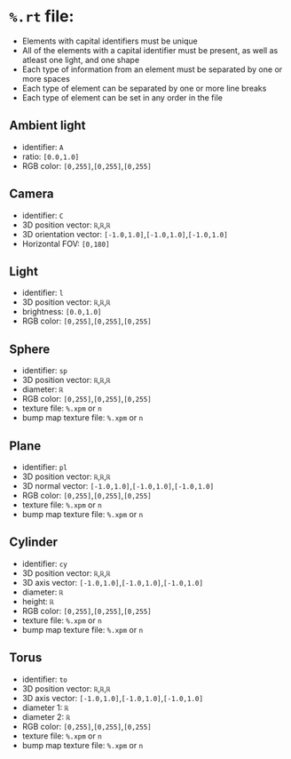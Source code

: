 # `%.rt` file:
- Elements with capital identifiers must be unique
- All of the elements with a capital identifier must be present, as well as atleast one light, and one shape
- Each type of information from an element must be separated by one or more spaces
- Each type of element can be separated by one or more line breaks
- Each type of element can be set in any order in the file
## Ambient light
- identifier: `A`
- ratio: `[0.0,1.0]`
- RGB color: `[0,255]`,`[0,255]`,`[0,255]`
## Camera
- identifier: `C`
- 3D position vector: `ℝ`,`ℝ`,`ℝ`
- 3D orientation vector: `[-1.0,1.0]`,`[-1.0,1.0]`,`[-1.0,1.0]`
- Horizontal FOV: `[0,180]`
## Light
- identifier: `l`
- 3D position vector: `ℝ`,`ℝ`,`ℝ`
- brightness: `[0.0,1.0]`
- RGB color: `[0,255]`,`[0,255]`,`[0,255]`
## Sphere
- identifier: `sp`
- 3D position vector: `ℝ`,`ℝ`,`ℝ`
- diameter: `ℝ`
- RGB color: `[0,255]`,`[0,255]`,`[0,255]`
- texture file: `%.xpm` or `n`
- bump map texture file: `%.xpm` or `n`
## Plane
- identifier: `pl`
- 3D position vector: `ℝ`,`ℝ`,`ℝ`
- 3D normal vector: `[-1.0,1.0]`,`[-1.0,1.0]`,`[-1.0,1.0]`
- RGB color: `[0,255]`,`[0,255]`,`[0,255]`
- texture file: `%.xpm` or `n`
- bump map texture file: `%.xpm` or `n`
## Cylinder
- identifier: `cy`
- 3D position vector: `ℝ`,`ℝ`,`ℝ`
- 3D axis vector: `[-1.0,1.0]`,`[-1.0,1.0]`,`[-1.0,1.0]`
- diameter: `ℝ`
- height: `ℝ`
- RGB color: `[0,255]`,`[0,255]`,`[0,255]`
- texture file: `%.xpm` or `n`
- bump map texture file: `%.xpm` or `n`
## Torus
- identifier: `to`
- 3D position vector: `ℝ`,`ℝ`,`ℝ`
- 3D axis vector: `[-1.0,1.0]`,`[-1.0,1.0]`,`[-1.0,1.0]`
- diameter 1: `ℝ`
- diameter 2: `ℝ`
- RGB color: `[0,255]`,`[0,255]`,`[0,255]`
- texture file: `%.xpm` or `n`
- bump map texture file: `%.xpm` or `n`
